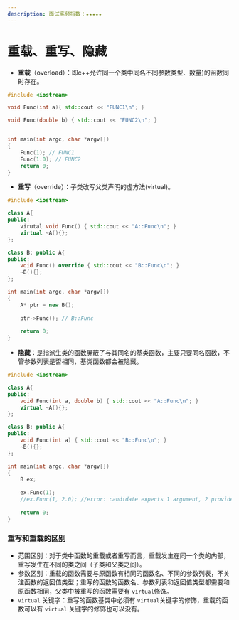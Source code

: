 ```yaml
---
description: 面试高频指数：★★★★★
---
```


# 重载、重写、隐藏

* **重载**（overload）：即c++允许同一个类中同名不同参数类型、数量\)的函数同时存在。

```cpp
#include <iostream>

void Func(int a){ std::cout << "FUNC1\n"; }

void Func(double b) { std::cout << "FUNC2\n"; }


int main(int argc, char *argv[])
{
    Func(1); // FUNC1
    Func(1.0); // FUNC2
    return 0;
}
```

* **重写**（override）：子类改写父类声明的虚方法\(virtual\)。

```cpp
#include <iostream>

class A{
public:
    virutal void Func() { std::cout << "A::Func\n"; }
    virtual ~A(){};
};

class B: public A{
public:
    void Func() override { std::cout << "B::Func\n"; }
    ~B(){};
};

int main(int argc, char *argv[])
{
    A* ptr = new B();
    
    ptr->Func(); // B::Func
    
    return 0;
}
```

* **隐藏**：是指派生类的函数屏蔽了与其同名的基类函数，主要只要同名函数，不管参数列表是否相同，基类函数都会被隐藏。

```cpp
#include <iostream>

class A{
public:
    void Func(int a, double b) { std::cout << "A::Func\n"; }
    virtual ~A(){};
};

class B: public A{
public:
    void Func(int a) { std::cout << "B::Func\n"; }
    ~B(){};
};

int main(int argc, char *argv[])
{
    B ex;
    
    ex.Func(1); 
    //ex.Func(1, 2.0); //error: candidate expects 1 argument, 2 provided
    
    return 0;
}
```

### 重写和重载的区别

* 范围区别：对于类中函数的重载或者重写而言，重载发生在同一个类的内部，重写发生在不同的类之间（子类和父类之间）。
* 参数区别：重载的函数需要与原函数有相同的函数名、不同的参数列表，不关注函数的返回值类型；重写的函数的函数名、参数列表和返回值类型都需要和原函数相同，父类中被重写的函数需要有 `virtual`修饰。
* `virtual` 关键字：重写的函数基类中必须有 `virtual`关键字的修饰，重载的函数可以有 `virtual` 关键字的修饰也可以没有。

